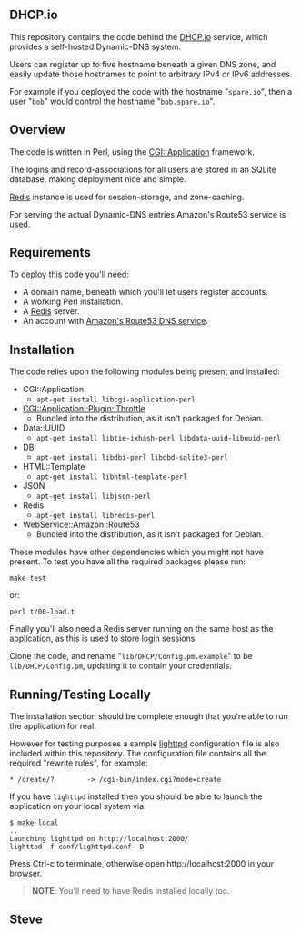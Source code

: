 DHCP.io
-------

This repository contains the code behind the [DHCP.io](http://dhcp.io/) service,
which provides a self-hosted Dynamic-DNS system.

Users can register up to five hostname beneath a given DNS zone, and easily
update those hostnames to point to arbitrary IPv4 or IPv6 addresses.

For example if you deployed the code with the hostname "`spare.io`", then a user
"`bob`" would control the hostname "`bob.spare.io`".



Overview
--------

The code is written in Perl, using the [CGI::Application](http://search.cpan.org/perldoc?CGI%3A%3AApplication) framework.

The logins and record-associations for all users are stored in an SQLite
database, making deployment nice and simple.

[Redis](http://redis.io/) instance is used for session-storage, and zone-caching.

For serving the actual Dynamic-DNS entries Amazon's Route53 service is used.


Requirements
------------

To deploy this code you'll need:

* A domain name, beneath which you'll let users register accounts.
* A working Perl installation.
* A [Redis](http://redis.io/) server.
* An account with [Amazon's Route53 DNS service](http://aws.amazon.com/route53/).



Installation
------------

The code relies upon the following modules being present and installed:

* CGI::Application
  * `apt-get install libcgi-application-perl`
* [CGI::Application::Plugin::Throttle](http://search.cpan.org/dist/CGI-Application-Plugin-Throttle/)
  * Bundled into the distribution, as it isn't packaged for Debian.
* Data::UUID
  * `apt-get install libtie-ixhash-perl libdata-uuid-libuuid-perl`
* DBI
  * `apt-get install libdbi-perl libdbd-sqlite3-perl`
* HTML::Template
  * `apt-get install libhtml-template-perl`
* JSON
  * `apt-get install libjson-perl`
* Redis
  * `apt-get install libredis-perl`
* WebService::Amazon::Route53
  * Bundled into the distribution, as it isn't packaged for Debian.

These modules have other dependencies which you might not have present.
To test you have all the required packages please run:

    make test

or:

    perl t/00-load.t


Finally you'll also need a Redis server running on the same host as
the application, as this is used to store login sessions.

Clone the code, and rename "`lib/DHCP/Config.pm.example`" to be `lib/DHCP/Config.pm`, updating it to contain your credentials.


Running/Testing Locally
-----------------------

The installation section should be complete enough that you're
able to run the application for real.

However for testing purposes a sample [lighttpd](http://www.lighttpd.net/) configuration file
is also included within this repository.  The configuration file contains
all the required "rewrite rules", for example:

    * /create/?        -> /cgi-bin/index.cgi?mode=create

If you have `lighttpd` installed then you should be able to launch the
application on your local system via:

    $ make local
    ..
    Launching lighttpd on http://localhost:2000/
    lighttpd -f conf/lighttpd.conf -D

Press Ctrl-c to terminate, otherwise open http://localhost:2000 in your
browser.

> **NOTE**: You'll need to have Redis installed locally too.


Steve
--
